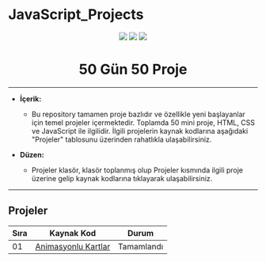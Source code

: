 # JavaScript_Projects

<div align="center">
  <img src="https://skillicons.dev/icons?i=html" /> 
  <img src="https://skillicons.dev/icons?i=css" /> 
  <img src="https://skillicons.dev/icons?i=js" /> 
</div>

<h1 align="center">50 Gün 50 Proje</h1>

---

- **İçerik:**
  - Bu repository tamamen proje bazlıdır ve özellikle yeni başlayanlar için temel projeler içermektedir. Toplamda 50 mini proje, HTML, CSS ve JavaScript ile ilgilidir. İlgili projelerin kaynak kodlarına aşağıdaki "Projeler" tablosunu üzerinden rahatlıkla ulaşabilirsiniz.

- **Düzen:**
  - Projeler klasör, klasör toplanmış olup Projeler kısmında ilgili proje üzerine gelip kaynak kodlarına tıklayarak ulaşabilirsiniz.

---

## Projeler

| Sıra | Kaynak Kod                                                                                                      | Durum        |
| ---- | ---------------------------------------------------------------------------------------------------------------- | ------------ |
| 01   | [Animasyonlu Kartlar](https://github.com/BilalAtesli/javascript_projects/tree/main/Projects/001-Animasyonlu_Kartlar) | Tamamlandı    |

